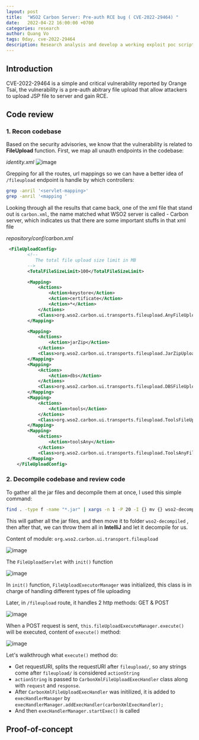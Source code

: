 ```yaml
---
layout: post
title:  "WSO2 Carbon Server: Pre-auth RCE bug ( CVE-2022-29464) "
date:   2022-04-22 16:00:00 +0700
categories: research
author: Quang Vo
tags: 0day, cve-2022-29464
description: Research analysis and develop a working exploit poc script 
---
```


## Introduction
CVE-2022-29464 is a simple and critical vulnerability reported by Orange Tsai, the vulnerability is a pre-auth abitrary file upload that allow attackers to upload JSP file to server and gain RCE. 
## Code review

### 1. Recon codebase 

Based on the security advisories, we know that the vulnerability is related to **FileUpload** function.
First, we map all unauth endpoints in the codebase:

*identity.xml*
![image](https://user-images.githubusercontent.com/37280106/164592856-ec770eff-864f-4920-afb2-623a0390d306.png)

Grepping for all the routes, url mappings so we can have a better idea of `/fileupload` endpoint is handle by which controllers:
```bash
grep -anril '<servlet-mapping>'
grep -anril '<mapping '
```

Looking through all the results that came back, one of the xml file that stand out is `carbon.xml`, the name matched what WSO2 server is called - Carbon server, which indicates us that there are some important stuffs in that xml file

*repository/conf/carbon.xml*

```xml
 <FileUploadConfig>
        <!--
           The total file upload size limit in MB
        -->
        <TotalFileSizeLimit>100</TotalFileSizeLimit>

        <Mapping>
            <Actions>
                <Action>keystore</Action>
                <Action>certificate</Action>
                <Action>*</Action>
            </Actions>
            <Class>org.wso2.carbon.ui.transports.fileupload.AnyFileUploadExecutor</Class>
        </Mapping>

        <Mapping>
            <Actions>
                <Action>jarZip</Action>
            </Actions>
            <Class>org.wso2.carbon.ui.transports.fileupload.JarZipUploadExecutor</Class>
        </Mapping>
        <Mapping>
            <Actions>
                <Action>dbs</Action>
            </Actions>
            <Class>org.wso2.carbon.ui.transports.fileupload.DBSFileUploadExecutor</Class>
        </Mapping>
        <Mapping>
            <Actions>
                <Action>tools</Action>
            </Actions>
            <Class>org.wso2.carbon.ui.transports.fileupload.ToolsFileUploadExecutor</Class>
        </Mapping>
        <Mapping>
            <Actions>
                <Action>toolsAny</Action>
            </Actions>
            <Class>org.wso2.carbon.ui.transports.fileupload.ToolsAnyFileUploadExecutor</Class>
        </Mapping>
    </FileUploadConfig>
```

### 2. Decompile codebase and review code

To gather all the jar files and decompile them at once, I used this simple command:
```bash
find . -type f -name "*.jar" | xargs -n 1 -P 20 -I {} mv {} wso2-decompiled/
```

This will gather all the jar files, and then move it to folder `wso2-decompiled` , then after that, we can throw them all in **IntelliJ** and let it decompile for us.

Content of module: `org.wso2.carbon.ui.transport.fileupload`

![image](https://user-images.githubusercontent.com/37280106/164597868-2806cd5f-bd56-4fc6-a2c9-86bf3a614d1f.png)

The `FileUploadServlet` with `init()` function 

![image](https://user-images.githubusercontent.com/37280106/165049405-421d5254-fc52-43ec-bbe6-b24b1e930e4a.png)

In `init()` function, `FileUploadExecutorManager` was initialized, this class is in charge of handling different types of file uploading

Later, in `/fileupload` route, it handles 2 http methods: GET & POST

![image](https://user-images.githubusercontent.com/37280106/165049949-341d892f-b8c8-405e-9c0a-a35d739ee726.png)

When a POST request is sent, `this.fileUploadExecuteManager.execute()` will be executed, content of `execute()` method:

![image](https://user-images.githubusercontent.com/37280106/165246271-8394c4a3-fb42-4be6-883b-5327b254dd87.png)

Let's walkthrough what `execute()` method do:
- Get requestURI, splits the requestURI after `fileupload/`, so any strings come after `fileupload/` is considered `actionString` 
- `actionString` is passed to `CarbonXmlFileUploadExecHandler` class along with `request` and `response`.
- After `CarbonXmlFileUploadExecHandler` was initilized, it is added to `execHandlerManager` by `execHandlerManager.addExecHandler(carbonXmlExecHandler);`
- And then `execHandlerManager.startExec()` is called 


## Proof-of-concept

